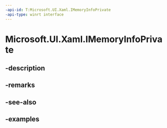 ```yaml
---
-api-id: T:Microsoft.UI.Xaml.IMemoryInfoPrivate
-api-type: winrt interface
---
```


# Microsoft.UI.Xaml.IMemoryInfoPrivate

<!--
public interface IMemoryInfoPrivate
-->


## -description

## -remarks

## -see-also

## -examples


